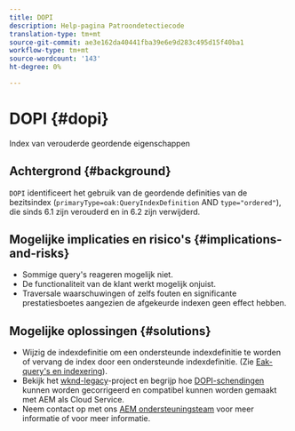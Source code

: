 ```yaml
---
title: DOPI
description: Help-pagina Patroondetectiecode
translation-type: tm+mt
source-git-commit: ae3e162da40441fba39e6e9d283c495d15f40ba1
workflow-type: tm+mt
source-wordcount: '143'
ht-degree: 0%

---
```



# DOPI {#dopi}

Index van verouderde geordende eigenschappen

## Achtergrond {#background}

`DOPI` identificeert het gebruik van de geordende definities van de bezitsindex (`primaryType=oak:QueryIndexDefinition` AND  `type="ordered"`), die sinds 6.1 zijn verouderd en in 6.2 zijn verwijderd.

## Mogelijke implicaties en risico&#39;s {#implications-and-risks}

* Sommige query&#39;s reageren mogelijk niet.
* De functionaliteit van de klant werkt mogelijk onjuist.
* Traversale waarschuwingen of zelfs fouten en significante prestatiesboetes aangezien de afgekeurde indexen geen effect hebben.

## Mogelijke oplossingen {#solutions}

* Wijzig de indexdefinitie om een ondersteunde indexdefinitie te worden of vervang de index door een ondersteunde indexdefinitie. (Zie [Eak-query&#39;s en indexering](https://experienceleague.adobe.com/docs/experience-manager-65/deploying/deploying/queries-and-indexing.html)).
* Bekijk het [wknd-legacy](https://github.com/adobe/aem-guides-wknd-legacy/tree/code/dopi)-project en begrijp hoe [DOPI-schendingen](https://github.com/adobe/aem-guides-wknd-legacy/compare/main...code/dopi) kunnen worden gecorrigeerd en compatibel kunnen worden gemaakt met AEM als Cloud Service.
* Neem contact op met ons [AEM ondersteuningsteam](https://helpx.adobe.com/enterprise/using/support-for-experience-cloud.html) voor meer informatie of voor meer informatie.
